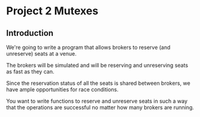 # Project 2 Mutexes

## Introduction

We're going to write a program that allows brokers to reserve (and unreserve) seats at a venue.

The brokers will be simulated and will be reserving and unreserving seats as fast as they can.

Since the reservation status of all the seats is shared between brokers, we have ample opportunities for race conditions.

You want to write functions to reserve and unreserve seats in such a way that the operations are successful no matter how many brokers are running.

